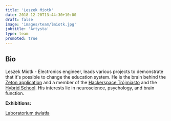 ```yaml
---
title: 'Leszek Miotk'
date: 2018-12-20T13:44:30+10:00
draft: false
image: 'images/team/lmiotk.jpg'
jobtitle: 'Artysta'
type: team
promoted: true
---
```


## Bio

Leszek Miotk - Electronics engineer, leads various projects to demonstrate that it's possible to change the education system. He is the brain behind the [Żeton application](https://www.projekt-zeton.pl) and a member of the [Hackerspace Trójmiasto](https://hs3.pl) and the [Hybrid School](https://hybrydowa.edu.pl). His interests lie in neuroscience, psychology, and brain function.

**Exhibitions:**

[Laboratorium światła](/wystawy/laboratorium-swiatla)